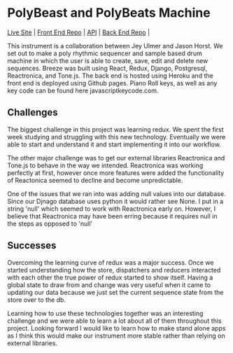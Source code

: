 # PolyBeast and PolyBeats Machine

[Live Site](https://intuitiveharmony.github.io/breeze_front/) | [Front End Repo](https://github.com/IntuitiveHarmony/breeze_front) | [API](https://breeze-back.herokuapp.com/api/sequences) | [Back End Repo](https://github.com/IntuitiveHarmony/breeze_back) |

This instrument is a collaboration between Jey Ulmer and Jason Horst.  We set out to make a poly rhythmic sequencer and sample based drum machine in which the user is able to create, save, edit and delete new sequences.  Breeze was built using React, Redux, Django, Postgresql, Reactronica, and Tone.js.  The back end is hosted using Heroku and the front end is deployed using Github pages. Piano Roll keys, as well as any key code can be found here javascriptkeycode.com.


## Challenges

The biggest challenge in this project was learning redux.  We spent the first week studying and struggling with this new technology.  Eventually we were able to start and understand it and start implementing it into our workflow.   

The other major challenge was to get our external libraries Reactronica and Tone.js to behave in the way we intended.  Reactronica was working perfectly at first, however once more features were added the functionality of Reactonica seemed to decline and become unpredictable.

One of the issues that we ran into was adding null values into our database.   Since our Djnago database uses python it would rather see None.  I put in a string 'null' which seemed to work with Reactronica early on.  However, I believe that Reactronica may have been erring because it requires null in the steps as opposed to 'null'


## Successes

Overcoming the learning curve of redux was a major success.  Once we started understanding how the store, dispatchers and reducers interacted with each other the true power of redux started to show itself.  Having a global state to draw from and change was very useful when it came to updating our data because we just set the current sequence state from the store over to the db.  

Learning how to use these technologies together was an interesting challenge and we were able to learn a lot about all of them throughout this project.  Looking forward I would like to learn how to make stand alone apps as I think this would make our instrument more stable rather than relying on external libraries.

